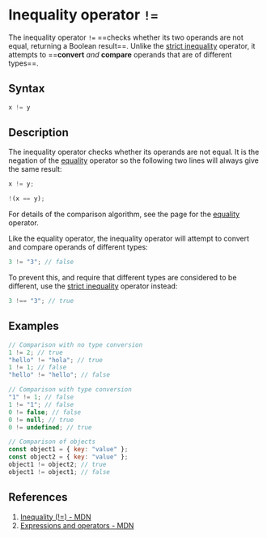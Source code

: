 # Inequality operator `!=`

The inequality operator `!=` ==checks whether its two operands are not equal, returning a Boolean result==. Unlike the [strict inequality](https://developer.mozilla.org/en-US/docs/Web/JavaScript/Reference/Operators/Strict_inequality) operator, it attempts to ==**convert** _and_ **compare** operands that are of different types==.

## Syntax

```js
x != y
```

## Description

The inequality operator checks whether its operands are not equal. It is the negation of the [equality](https://developer.mozilla.org/en-US/docs/Web/JavaScript/Reference/Operators/Equality) operator so the following two lines will always give the same result:

```js
x != y;

!(x == y);
```

For details of the comparison algorithm, see the page for the [equality](https://developer.mozilla.org/en-US/docs/Web/JavaScript/Reference/Operators/Equality) operator.

Like the equality operator, the inequality operator will attempt to convert and compare operands of different types:

```js
3 != "3"; // false
```

To prevent this, and require that different types are considered to be different, use the [strict inequality](https://developer.mozilla.org/en-US/docs/Web/JavaScript/Reference/Operators/Strict_inequality) operator instead:

```js
3 !== "3"; // true
```

## Examples

```js
// Comparison with no type conversion
1 != 2; // true
"hello" != "hola"; // true
1 != 1; // false
"hello" != "hello"; // false

// Comparison with type conversion
"1" != 1; // false
1 != "1"; // false
0 != false; // false
0 != null; // true
0 != undefined; // true

// Comparison of objects
const object1 = { key: "value" };
const object2 = { key: "value" };
object1 != object2; // true
object1 != object1; // false
```

## References

1. [Inequality (!=) - MDN](https://developer.mozilla.org/en-US/docs/Web/JavaScript/Reference/Operators/Inequality)
2. [Expressions and operators - MDN](https://developer.mozilla.org/en-US/docs/Web/JavaScript/Reference/Operators)